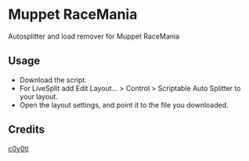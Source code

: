 # Muppet RaceMania
Autosplitter and load remover for Muppet RaceMania

## Usage
* Download the script.
* For LiveSplit add Edit Layout... > Control > Scriptable Auto Splitter to your layout.
* Open the layout settings, and point it to the file you downloaded.

## Credits
[c0y0tl](https://www.twitch.tv/c0y0tl)
